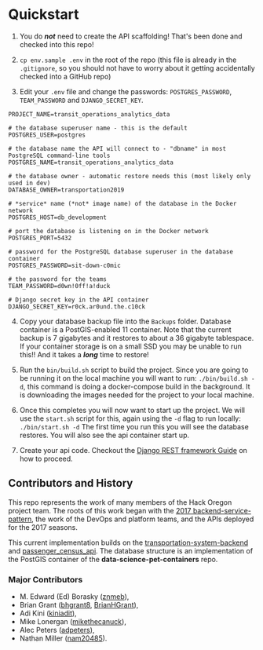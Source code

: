 # Quickstart

1. You do ***not*** need to create the API scaffolding! That's been done and checked into this repo!

2. `cp env.sample .env` in the root of the repo (this file is already in the `.gitignore`, so you should not have to worry about it getting accidentally checked into a GitHub repo)

3. Edit your `.env` file and change the passwords: `POSTGRES_PASSWORD`, `TEAM_PASSWORD` and `DJANGO_SECRET_KEY`.

```
PROJECT_NAME=transit_operations_analytics_data

# the database superuser name - this is the default
POSTGRES_USER=postgres

# the database name the API will connect to - "dbname" in most PostgreSQL command-line tools
POSTGRES_NAME=transit_operations_analytics_data

# the database owner - automatic restore needs this (most likely only used in dev)
DATABASE_OWNER=transportation2019

# *service* name (*not* image name) of the database in the Docker network
POSTGRES_HOST=db_development

# port the database is listening on in the Docker network
POSTGRES_PORT=5432

# password for the PostgreSQL database superuser in the database container
POSTGRES_PASSWORD=sit-down-c0mic

# the password for the teams
TEAM_PASSWORD=d0wn!0ff!a!duck

# Django secret key in the API container
DJANGO_SECRET_KEY=r0ck.ar0und.the.c10ck
```

4. Copy your database backup file into the `Backups` folder. Database container is a PostGIS-enabled 11 container. Note that the 
current backup is 7 gigabytes and it restores to about a 36 gigabyte tablespace. If your container storage is on a small SSD you may
be unable to run this!! And it takes a ***long*** time to restore!

5. Run the `bin/build.sh` script to build the project. Since you are going to be running it on the local machine you will want to run: `./bin/build.sh -d`, this command is doing a docker-compose build in the background. It is downloading the images needed for the project to your local machine.

6. Once this completes you will now want to start up the project. We will use the `start.sh` script for this, again using the `-d` flag to run locally:  `./bin/start.sh -d` The first time you run this you will see the database restores. You will also see the api container start up.

7. Create your api code. Checkout the [Django REST framework Guide](http://www.django-rest-framework.org/) on how to proceed.

## Contributors and History

This repo represents the work of many members of the Hack Oregon project team. The roots of this work began with the [2017 backend-service-pattern](https://github.com/hackoregon/backend-service-pattern), the work of the DevOps and platform teams, and the APIs deployed for the 2017 seasons.

This current implementation builds on the [transportation-system-backend](https://github.com/hackoregon/transportation-system-backend) and [passenger_census_api](https://github.com/hackoregon/passenger_census_api). The database structure is an implementation of the PostGIS container of the **data-science-pet-containers** repo.

### Major Contributors

* M. Edward (Ed) Borasky ([znmeb](https://github.com/znmeb)),
* Brian Grant ([bhgrant8](https://github.com/bhgrant8), [BrianHGrant](https://github.com/BrianHGrant)),
* Adi Kini ([kiniadit](https://github.com/kiniadit)),
* Mike Lonergan ([mikethecanuck](https://github.com/mikethecanuck)),
* Alec Peters ([adpeters](https://github.com/adpeters)),
* Nathan Miller ([nam20485](https://github.com/nam20485)).
